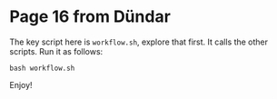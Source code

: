 # Page 16 from Dündar

The key script here is `workflow.sh`, explore that first. It calls the other scripts. Run it as follows:
```
bash workflow.sh
```

Enjoy!
